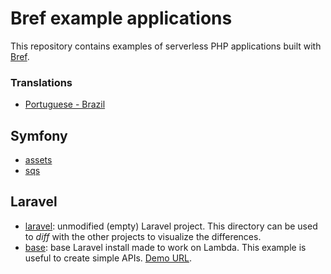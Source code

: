 # Bref example applications

This repository contains examples of serverless PHP applications built with [Bref](https://bref.sh).

### Translations
* [Portuguese - Brazil](Readme-ptBr.md)

## Symfony

- [assets](Symfony/assets)
- [sqs](Symfony/sqs)

## Laravel

- [laravel](Laravel/laravel): unmodified (empty) Laravel project.
  This directory can be used to _diff_ with the other projects to visualize the differences.
- [base](Laravel/base): base Laravel install made to work on Lambda.
  This example is useful to create simple APIs.
  [Demo URL](https://rzjvk1cad3.execute-api.us-east-1.amazonaws.com/dev).
